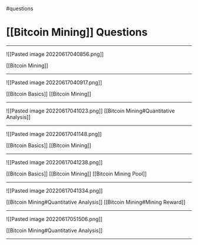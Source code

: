 #questions
# [[Bitcoin Mining]] Questions
___
![[Pasted image 20220617040856.png]]

[[Bitcoin Mining]]

___
![[Pasted image 20220617040917.png]]

[[Bitcoin Basics]]
[[Bitcoin Mining]]

___
![[Pasted image 20220617041023.png]]
[[Bitcoin Mining#Quantitative Analysis]]

___
![[Pasted image 20220617041148.png]]

[[Bitcoin Basics]]
[[Bitcoin Mining]]

___
![[Pasted image 20220617041238.png]]

[[Bitcoin Basics]]
[[Bitcoin Mining]]
[[Bitcoin Mining Pool]]

___
![[Pasted image 20220617041334.png]]

[[Bitcoin Mining#Quantitative Analysis]]
[[Bitcoin Mining#Mining Reward]]

___
![[Pasted image 20220617051506.png]]

[[Bitcoin Mining#Quantitative Analysis]]

___
